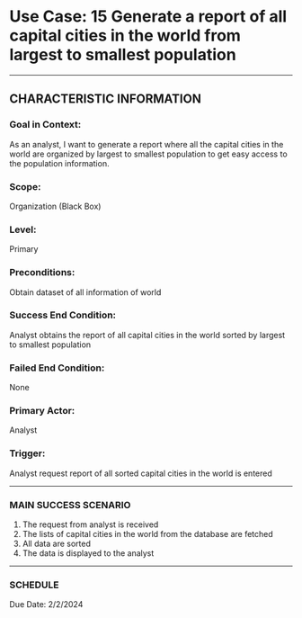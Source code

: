 # Use Case: 15 	Generate a report of all capital cities in the world from largest to smallest population

----------------------
## CHARACTERISTIC INFORMATION
### Goal in Context: 
As an analyst, I want to generate a report where all the capital cities in the world are organized by largest to smallest population to get easy access to the population information.
### Scope: 
Organization (Black Box)
### Level: 
Primary
### Preconditions: 
Obtain dataset of all information of world
### Success End Condition: 
Analyst obtains the report of all capital cities in the world sorted by largest to smallest population
### Failed End Condition: 
None
### Primary Actor: 
Analyst
### Trigger: 
Analyst request report of all sorted capital cities in the world is entered

----------------------
### MAIN SUCCESS SCENARIO
1.	The request from analyst is received
2.	The lists of capital cities in the world from the database are fetched
3.	All data are sorted
4.	The data is displayed to the analyst
----------------------
### SCHEDULE
Due Date: 2/2/2024

